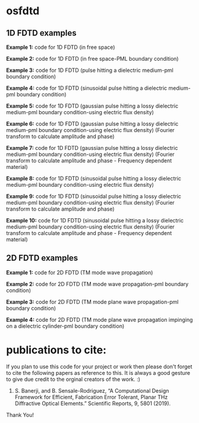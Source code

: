 # osfdtd

1D FDTD examples
--------------------
**Example 1:** code for 1D FDTD (in free space)

**Example 2:** code for 1D FDTD (in free space-PML boundary condition)

**Example 3:** code for 1D FDTD (pulse hitting a dielectric medium-pml boundary condition)

**Example 4:** code for 1D FDTD (sinusoidal pulse hitting a dielectric medium-pml boundary condition)

**Example 5:** code for 1D FDTD (gaussian pulse hitting a lossy dielectric medium-pml boundary condition-using electric flux density)

**Example 6:** code for 1D FDTD (gaussian pulse hitting a lossy dielectric medium-pml boundary condition-using electric flux density) (Fourier transform to calculate amplitude and phase)

**Example 7:** code for 1D FDTD (gaussian pulse hitting a lossy dielectric medium-pml boundary condition-using electric flux density) (Fourier transform to calculate amplitude and phase - Frequency dependent material)

**Example 8:** code for 1D FDTD (sinusoidal pulse hitting a lossy dielectric medium-pml boundary condition-using electric flux density)

**Example 9:** code for 1D FDTD (sinusoidal pulse hitting a lossy dielectric medium-pml boundary condition-using electric flux density) (Fourier transform to calculate amplitude and phase)

**Example 10:** code for 1D FDTD (sinusoidal pulse hitting a lossy dielectric medium-pml boundary condition-using electric flux density) (Fourier transform to calculate amplitude and phase - Frequency dependent material)



2D FDTD examples
--------------------
**Example 1:** code for 2D FDTD (TM mode wave propagation)

**Example 2:** code for 2D FDTD (TM mode wave propagation-pml boundary condition)

**Example 3:** code for 2D FDTD (TM mode plane wave propagation-pml boundary condition)

**Example 4:** code for 2D FDTD (TM mode plane wave propagation impinging on a dielectric cylinder-pml boundary condition)


publications to cite:
=======================
If you plan to use this code for your project or work then please don't forget to cite the following papers as reference to this. It is always a good gesture to give due credit to the orginal creators of the work. :) 

1. S. Banerji, and B. Sensale-Rodriguez, “A Computational Design Framework for Efficient, Fabrication Error Tolerant, Planar THz Diffractive Optical Elements.” Scientific Reports, 9, 5801 (2019).

Thank You! 

